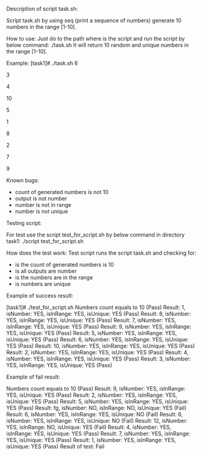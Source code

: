 Description of script task.sh:

Script task.sh by using seq (print a sequence of numbers) generate 10 numbers in the range [1-10].

How to use:
Just do to the path where is the script and  run the script by below command:
./task.sh
It will return 10 random and unique numbers in the range  [1-10].

Example:
[task1]# ./task.sh 
6

3

4

10

5

1

8

2

7

9

Known bugs:
- count of generated numbers is not 10
- output is not number
- number is not in range
- number is not unique

Testing script:

For test use the script test_for_script.sh by below command in directory task1:
./script test_for_script.sh

How does the test work:
Test script runs the script task.sh and checking for:
- is the count of generated numbers is 10
- is all outputs are number
- is the numbers are in the range
- is numbers are unique

Example of success result:

[task1]# ./test_for_script.sh 
Numbers count equals to 10 (Pass)
Result: 1, isNumber: YES, isInRange: YES, isUnique: YES  (Pass)
Result: 8, isNumber: YES, isInRange: YES, isUnique: YES  (Pass)
Result: 7, isNumber: YES, isInRange: YES, isUnique: YES  (Pass)
Result: 9, isNumber: YES, isInRange: YES, isUnique: YES  (Pass)
Result: 5, isNumber: YES, isInRange: YES, isUnique: YES  (Pass)
Result: 6, isNumber: YES, isInRange: YES, isUnique: YES  (Pass)
Result: 10, isNumber: YES, isInRange: YES, isUnique: YES  (Pass)
Result: 2, isNumber: YES, isInRange: YES, isUnique: YES  (Pass)
Result: 4, isNumber: YES, isInRange: YES, isUnique: YES  (Pass)
Result: 3, isNumber: YES, isInRange: YES, isUnique: YES  (Pass)



Example of fail result:

Numbers count equals to 10 (Pass)
Result: 9, isNumber: YES, isInRange: YES, isUnique: YES  (Pass)
Result: 2, isNumber: YES, isInRange: YES, isUnique: YES  (Pass)
Result: 5, isNumber: YES, isInRange: YES, isUnique: YES  (Pass)
Result: fg, isNumber: NO, isInRange: NO, isUnique: YES  (Fail)
Result: 6, isNumber: YES, isInRange: YES, isUnique: NO  (Fail)
Result: 6, isNumber: YES, isInRange: YES, isUnique: NO  (Fail)
Result: 12, isNumber: YES, isInRange: NO, isUnique: YES  (Fail)
Result: 4, isNumber: YES, isInRange: YES, isUnique: YES  (Pass)
Result: 7, isNumber: YES, isInRange: YES, isUnique: YES  (Pass)
Result: 1, isNumber: YES, isInRange: YES, isUnique: YES  (Pass)
Result of test: Fail


